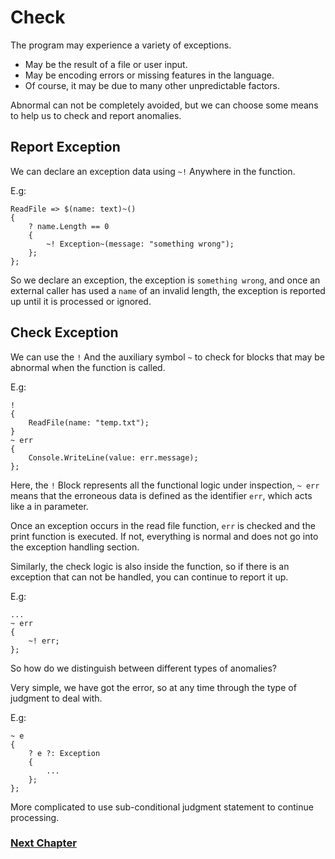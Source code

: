 # Check
The program may experience a variety of exceptions.

- May be the result of a file or user input.
- May be encoding errors or missing features in the language.
- Of course, it may be due to many other unpredictable factors.

Abnormal can not be completely avoided, but we can choose some means to help us to check and report anomalies.

## Report Exception
We can declare an exception data using `~!` Anywhere in the function.

E.g:

    ReadFile => $(name: text)~()
    {
        ? name.Length == 0
        {
            ~! Exception~(message: "something wrong");
        };
    };

So we declare an exception, the exception is `something wrong`, and once an external caller has used a `name` of an invalid length, the exception is reported up until it is processed or ignored.
## Check Exception
We can use the `!` And the auxiliary symbol `~` to check for blocks that may be abnormal when the function is called.

E.g:

    !
    {
        ReadFile(name: "temp.txt");
    }
    ~ err
    {
        Console.WriteLine(value: err.message);
    };

Here, the `!` Block represents all the functional logic under inspection, `~ err` means that the erroneous data is defined as the identifier `err`, which acts like a in parameter.

Once an exception occurs in the read file function, `err` is checked and the print function is executed. If not, everything is normal and does not go into the exception handling section.

Similarly, the check logic is also inside the function, so if there is an exception that can not be handled, you can continue to report it up.

E.g:

    ...
    ~ err
    {
        ~! err;
    };

So how do we distinguish between different types of anomalies?

Very simple, we have got the error, so at any time through the type of judgment to deal with.

E.g:

    ~ e
    {
        ? e ?: Exception
        {
            ...
        };
    };

More complicated to use sub-conditional judgment statement to continue processing.

### [Next Chapter](asynchronous.md)
